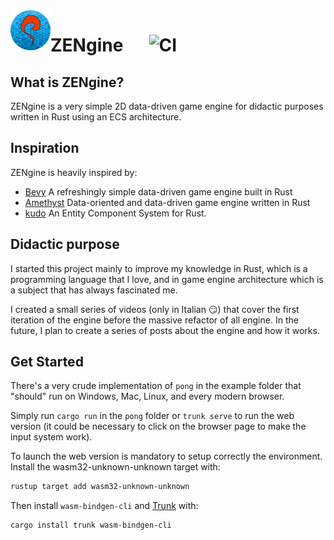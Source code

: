 <img align="left" width="64px" src="assets/branding/logo.svg" />

# ZENgine &emsp; ![CI](https://github.com/MalpenZibo/ZENgine/workflows/CI/badge.svg)

## What is ZENgine?

ZENgine is a very simple 2D data-driven game engine for didactic purposes written in Rust using an ECS architecture.

## Inspiration
ZENgine is heavily inspired by:
* [Bevy](https://github.com/bevyengine/bevy) A refreshingly simple data-driven game engine built in Rust 
* [Amethyst](https://github.com/amethyst/amethyst) Data-oriented and data-driven game engine written in Rust 
* [kudo](https://github.com/kettle11/kudo) An Entity Component System for Rust.

## Didactic purpose
I started this project mainly to improve my knowledge in Rust, which is a programming language that I love, and in game engine architecture which is a subject that has always fascinated me.

I created a small series of videos (only in Italian 😏) that cover the first iteration of the engine before the massive refactor of all engine.
In the future, I plan to create a series of posts about the engine and how it works.

## Get Started
There's a very crude implementation of `pong` in the example folder that "should" run on Windows, Mac, Linux, and every modern browser.

Simply run `cargo run` in the  `pong` folder or `trunk serve` to run the web version (it could be necessary to click on the browser page to make the input system work).

To launch the web version is mandatory to setup correctly the environment.
Install the wasm32-unknown-unknown target with:
```bash
rustup target add wasm32-unknown-unknown
```

Then install `wasm-bindgen-cli` and [Trunk](https://trunkrs.dev/) with:
```bash
cargo install trunk wasm-bindgen-cli
```